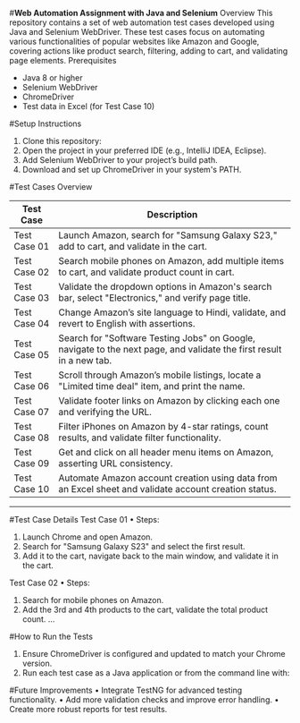 #**Web Automation Assignment with Java and Selenium**
Overview
This repository contains a set of web automation test cases developed using Java and Selenium WebDriver. These test cases focus on automating various functionalities of popular websites like Amazon and Google, covering actions like product search, filtering, adding to cart, and validating page elements.
Prerequisites
- Java 8 or higher
- Selenium WebDriver
- ChromeDriver
- Test data in Excel (for Test Case 10)

#Setup Instructions
1.	Clone this repository:
2.	Open the project in your preferred IDE (e.g., IntelliJ IDEA, Eclipse).
3.	Add Selenium WebDriver to your project’s build path.
4.	Download and set up ChromeDriver in your system's PATH.

#Test Cases Overview
 
| Test Case     | Description                                                                                                            |
|---------------|------------------------------------------------------------------------------------------------------------------------|
| Test Case 01  | Launch Amazon, search for "Samsung Galaxy S23," add to cart, and validate in the cart.                                 |
| Test Case 02  | Search mobile phones on Amazon, add multiple items to cart, and validate product count in cart.                        |
| Test Case 03	|	Validate the dropdown options in Amazon's search bar, select "Electronics," and verify page title.                   |
| Test Case 04	|	Change Amazon’s site language to Hindi, validate, and revert to English with assertions.                             |
| Test Case 05	|	Search for "Software Testing Jobs" on Google, navigate to the next page, and validate the first result in a new tab. |
| Test Case 06	|	Scroll through Amazon’s mobile listings, locate a "Limited time deal" item, and print the name.                      |
| Test Case 07	|	Validate footer links on Amazon by clicking each one and verifying the URL.                                          |
| Test Case 08	|	Filter iPhones on Amazon by 4-star ratings, count results, and validate filter functionality.                        |
| Test Case 09	|	Get and click on all header menu items on Amazon, asserting URL consistency.                                         |
| Test Case 10	|	Automate Amazon account creation using data from an Excel sheet and validate account creation status.                |

	
_______________________________________
#Test Case Details
Test Case 01
•	Steps:
1.	Launch Chrome and open Amazon.
2.	Search for "Samsung Galaxy S23" and select the first result.
3.	Add it to the cart, navigate back to the main window, and validate it in the cart.

Test Case 02
•	Steps:
1.	Search for mobile phones on Amazon.
2.	Add the 3rd and 4th products to the cart, validate the total product count.
...

#How to Run the Tests
1.	Ensure ChromeDriver is configured and updated to match your Chrome version.
2.	Run each test case as a Java application or from the command line with:

#Future Improvements
•	Integrate TestNG for advanced testing functionality.
•	Add more validation checks and improve error handling.
•	Create more robust reports for test results.

